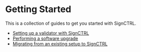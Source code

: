 # Getting Started

This is a collection of guides to get you started with SignCTRL.

* [Setting up a validator with SignCTRL](./setup.md)
* [Performing a software upgrade](./upgrade.md)
* [Migrating from an existing setup to SignCTRL](./migrate.md)
